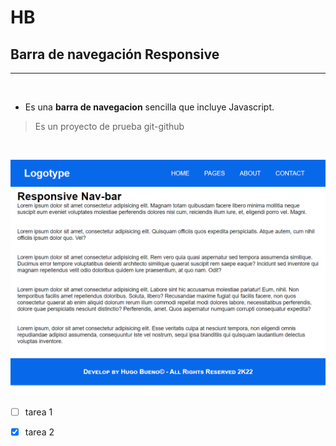 <!--este es un comentario en Markdown, idéntico a uno de Html-->
# **HB**

## **Barra de navegación Responsive** 
<hr>

<br>

* Es una **barra de navegacion** sencilla que incluye Javascript.

>Es un proyecto de prueba git-github

<br>

![imagen](/images/img-1.png)

* [ ] tarea 1
* [x] tarea 2


